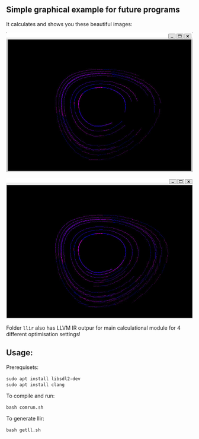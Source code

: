 ## Simple graphical example for future programs

It calculates and shows you these beautiful images:

![pic1](images/pic1.jpg)

![pic2](images/pic2.jpg)

Folder `llir` also has LLVM IR outpur for main calculational module for 4 different optimisation settings!

## Usage:

Prerequisets:
```
sudo apt install libsdl2-dev
sudo apt install clang
```

To compile and run:
```
bash comrun.sh
```

To generate llir:
```
bash getll.sh
```

